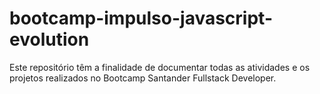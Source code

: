 # bootcamp-impulso-javascript-evolution
 Este repositório têm a finalidade de documentar todas as atividades e os projetos realizados no Bootcamp Santander Fullstack Developer.
